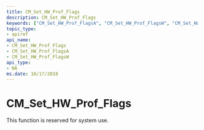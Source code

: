 ```yaml
---
title: CM_Set_HW_Prof_Flags
description: CM_Set_HW_Prof_Flags
keywords: ["CM_Set_HW_Prof_FlagsA", "CM_Set_HW_Prof_FlagsW", "CM_Set_HW_Prof_Flags Device and Driver Installation"]
topic_type:
- apiref
api_name:
- CM_Set_HW_Prof_Flags
- CM_Set_HW_Prof_FlagsA
- CM_Set_HW_Prof_FlagsW
api_type:
- NA
ms.date: 10/17/2018
---
```


# CM_Set_HW_Prof_Flags

This function is reserved for system use.
